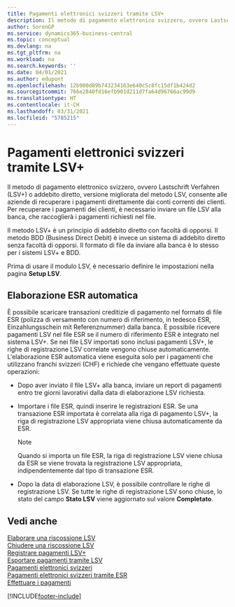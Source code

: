 ```yaml
---
title: Pagamenti elettronici svizzeri tramite LSV+
description: Il metodo di pagamento elettronico svizzero, ovvero Lastschrift Verfahren (LSV+) o addebito diretto, versione migliorata del metodo LSV, consente alle aziende di recuperare i pagamenti direttamente dai conti correnti dei clienti. Per recuperare i pagamenti dei clienti, è necessario inviare un file LSV alla banca, che raccoglierà i pagamenti richiesti nel file.
author: SorenGP
ms.service: dynamics365-business-central
ms.topic: conceptual
ms.devlang: na
ms.tgt_pltfrm: na
ms.workload: na
ms.search.keywords: ''
ms.date: 04/01/2021
ms.author: edupont
ms.openlocfilehash: 12b900d89b743234163e640c5c8fc15df1b424d2
ms.sourcegitcommit: 766e2840fd16efb901d211d7fa64d96766ac99d9
ms.translationtype: HT
ms.contentlocale: it-CH
ms.lasthandoff: 03/31/2021
ms.locfileid: "5785215"
---
```

# <a name="swiss-electronic-payments-using-lsv"></a>Pagamenti elettronici svizzeri tramite LSV+
Il metodo di pagamento elettronico svizzero, ovvero Lastschrift Verfahren (LSV+) o addebito diretto, versione migliorata del metodo LSV, consente alle aziende di recuperare i pagamenti direttamente dai conti correnti dei clienti. Per recuperare i pagamenti dei clienti, è necessario inviare un file LSV alla banca, che raccoglierà i pagamenti richiesti nel file.  

Il metodo LSV+ è un principio di addebito diretto con facoltà di opporsi. Il metodo BDD (Business Direct Debit) è invece un sistema di addebito diretto senza facoltà di opporsi. Il formato di file da inviare alla banca è lo stesso per i sistemi LSV+ e BDD.  

Prima di usare il modulo LSV, è necessario definire le impostazioni nella pagina **Setup LSV**.

## <a name="automatic-esr-processing"></a>Elaborazione ESR automatica  
È possibile scaricare transazioni creditizie di pagamento nel formato di file ESR (polizza di versamento con numero di riferimento, in tedesco ESR, Einzahlungsschein mit Referenznummer) dalla banca. È possibile ricevere pagamenti LSV nel file ESR se il numero di riferimento ESR è integrato nel sistema LSV+. Se nei file LSV importati sono inclusi pagamenti LSV+, le righe di registrazione LSV correlate vengono chiuse automaticamente. L'elaborazione ESR automatica viene eseguita solo per i pagamenti che utilizzano franchi svizzeri (CHF) e richiede che vengano effettuate queste operazioni:  

- Dopo aver inviato il file LSV+ alla banca, inviare un report di pagamenti entro tre giorni lavorativi dalla data di elaborazione LSV richiesta.  

- Importare i file ESR, quindi inserire le registrazioni ESR. Se una transazione ESR importata è correlata alla riga di pagamento LSV+, la riga di registrazione LSV appropriata viene chiusa automaticamente da ESR.  

    > [!NOTE]  
    >  Quando si importa un file ESR, la riga di registrazione LSV viene chiusa da ESR se viene trovata la registrazione LSV appropriata, indipendentemente dal tipo di transazione ESR.  

- Dopo la data di elaborazione LSV, è possibile controllare le righe di registrazione LSV. Se tutte le righe di registrazione LSV sono chiuse, lo stato del campo **Stato LSV** viene aggiornato sul valore **Completato**.  

## <a name="see-also"></a>Vedi anche  
 [Elaborare una riscossione LSV](how-to-process-an-lsv-collection.md)   
 [Chiudere una riscossione LSV](how-to-close-an-lsv-collection.md)   
 [Registrare pagamenti LSV+](how-to-post-lsv-payments.md)   
 [Esportare pagamenti tramite LSV](how-to-export-payments-using-lsv.md)   
 [Pagamenti elettronici svizzeri](swiss-electronic-payments.md)   
 [Pagamenti elettronici svizzeri tramite ESR](swiss-electronic-payments-using-esr.md)   
 [Effettuare i pagamenti](../../payables-make-payments.md)


[!INCLUDE[footer-include](../../includes/footer-banner.md)]